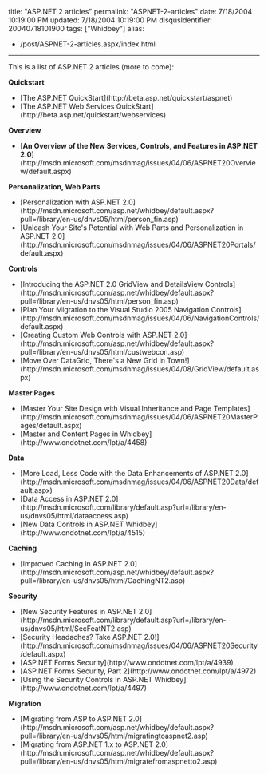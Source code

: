 title: "ASP.NET 2 articles"
permalink: "ASPNET-2-articles"
date: 7/18/2004 10:19:00 PM
updated: 7/18/2004 10:19:00 PM
disqusIdentifier: 20040718101900
tags: ["Whidbey"]
alias:
 - /post/ASPNET-2-articles.aspx/index.html
---
This is a list of ASP.NET 2 articles (more to come):

<strong>Quickstart</strong>
<!-- more -->


<ul>
<li>[The ASP.NET QuickStart](http://beta.asp.net/quickstart/aspnet)</li>
<li>[The ASP.NET Web Services QuickStart](http://beta.asp.net/quickstart/webservices)</li></ul>


<strong>Overview</strong>

<ul>
<li>[<strong>An Overview of the New Services, Controls, and Features in ASP.NET 2.0</strong>](http://msdn.microsoft.com/msdnmag/issues/04/06/ASPNET20Overview/default.aspx)</li></ul>


<strong>Personalization, Web Parts</strong>

<ul>
<li>[Personalization with ASP.NET 2.0](http://msdn.microsoft.com/asp.net/whidbey/default.aspx?pull=/library/en-us/dnvs05/html/person_fin.asp)</li>
<li>[Unleash Your Site's Potential with Web Parts and Personalization in ASP.NET 2.0](http://msdn.microsoft.com/msdnmag/issues/04/06/ASPNET20Portals/default.aspx)</li></ul>


<strong>Controls</strong>

<ul>
<li>[Introducing the ASP.NET 2.0 GridView and DetailsView Controls](http://msdn.microsoft.com/asp.net/whidbey/default.aspx?pull=/library/en-us/dnvs05/html/person_fin.asp)</li>
<li>[Plan Your Migration to the Visual Studio 2005 Navigation Controls](http://msdn.microsoft.com/msdnmag/issues/04/06/NavigationControls/default.aspx)</li>
<li>[Creating Custom Web Controls with ASP.NET 2.0](http://msdn.microsoft.com/asp.net/whidbey/default.aspx?pull=/library/en-us/dnvs05/html/custwebcon.asp)</li>
<li>[Move Over DataGrid, There's a New Grid in Town!](http://msdn.microsoft.com/msdnmag/issues/04/08/GridView/default.aspx)</li></ul>


<strong>Master Pages</strong>

<ul>
<li>[Master Your Site Design with Visual Inheritance and Page Templates](http://msdn.microsoft.com/msdnmag/issues/04/06/ASPNET20MasterPages/default.aspx)</li>
<li>[Master and Content Pages in Whidbey](http://www.ondotnet.com/lpt/a/4458)</li></ul>


<strong>Data</strong>

<ul>
<li>[More Load, Less Code with the Data Enhancements of ASP.NET 2.0](http://msdn.microsoft.com/msdnmag/issues/04/06/ASPNET20Data/default.aspx)</li>
<li>[Data Access in ASP.NET 2.0](http://msdn.microsoft.com/library/default.asp?url=/library/en-us/dnvs05/html/dataaccess.asp)</li>
<li>[New Data Controls in ASP.NET Whidbey](http://www.ondotnet.com/lpt/a/4515)</li></ul>


<strong>Caching</strong>

<ul>
<li>[Improved Caching in ASP.NET 2.0](http://msdn.microsoft.com/asp.net/whidbey/default.aspx?pull=/library/en-us/dnvs05/html/CachingNT2.asp)</li></ul>


<strong>Security</strong>

<ul>
<li>[New Security Features in ASP.NET 2.0](http://msdn.microsoft.com/library/default.asp?url=/library/en-us/dnvs05/html/SecFeatNT2.asp)</li>
<li>[Security Headaches? Take ASP.NET 2.0!](http://msdn.microsoft.com/msdnmag/issues/04/06/ASPNET20Security/default.aspx)</li>
<li>[ASP.NET Forms Security](http://www.ondotnet.com/lpt/a/4939)</li>
<li>[ASP.NET Forms Security, Part 2](http://www.ondotnet.com/lpt/a/4972)</li>
<li>[Using the Security Controls in ASP.NET Whidbey](http://www.ondotnet.com/lpt/a/4497)</li></ul>


<strong>Migration</strong>

<ul>
<li>[Migrating from ASP to ASP.NET 2.0](http://msdn.microsoft.com/asp.net/whidbey/default.aspx?pull=/library/en-us/dnvs05/html/migratingtoaspnet2.asp)</li>
<li>[Migrating from ASP.NET 1.x to ASP.NET 2.0](http://msdn.microsoft.com/asp.net/whidbey/default.aspx?pull=/library/en-us/dnvs05/html/migratefromaspnetto2.asp)</li></ul>

